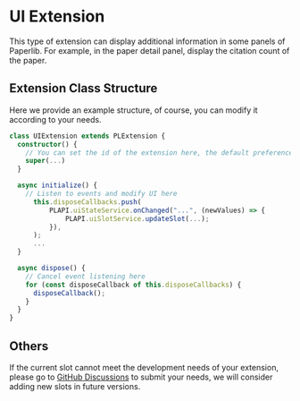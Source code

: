 # UI Extension

This type of extension can display additional information in some panels of Paperlib. For example, in the paper detail panel, display the citation count of the paper.

## Extension Class Structure

Here we provide an example structure, of course, you can modify it according to your needs.

```typescript
class UIExtension extends PLExtension {
  constructor() {
    // You can set the id of the extension here, the default preference etc.
    super(...)
  }

  async initialize() {
    // Listen to events and modify UI here
      this.disposeCallbacks.push(
          PLAPI.uiStateService.onChanged("...", (newValues) => {
              PLAPI.uiSlotService.updateSlot(...);
          }),
      );
      ...
  }

  async dispose() {
    // Cancel event listening here
    for (const disposeCallback of this.disposeCallbacks) {
      disposeCallback();
    }
  }
}
```

## Others

If the current slot cannot meet the development needs of your extension, please go to [GitHub Discussions](https://github.com/Future-Scholars/paperlib/discussions) to submit your needs, we will consider adding new slots in future versions.